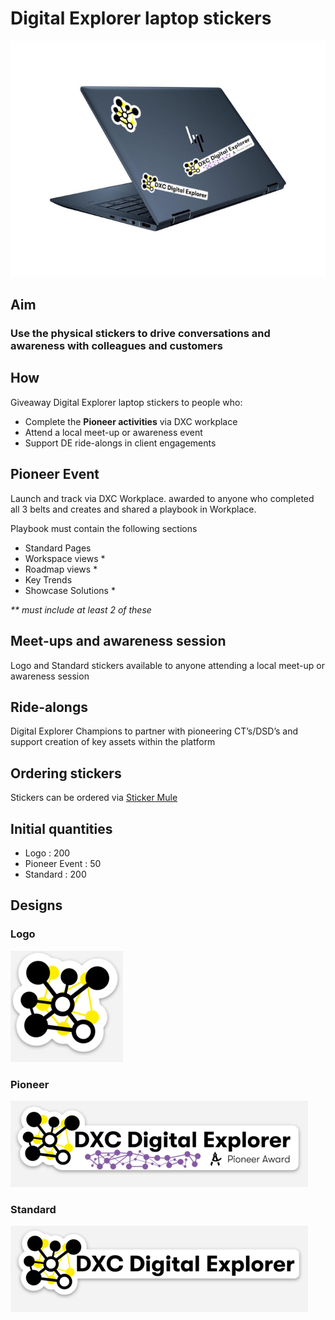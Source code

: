 # Digital Explorer laptop stickers
![image](images/mockup.png)<br>

## Aim

### Use the physical stickers to drive conversations and awareness with colleagues and customers


## How

Giveaway Digital Explorer laptop stickers to people who:
- Complete the **Pioneer activities** via DXC workplace
- Attend a local meet-up or awareness event
- Support DE ride-alongs in client engagements


## Pioneer Event

Launch and track via DXC Workplace.  awarded to anyone who completed all 3 belts and creates and shared a playbook in Workplace. 

Playbook must contain the following sections
  - Standard Pages
  - Workspace views * 
  - Roadmap views * 
  - Key Trends
  - Showcase Solutions *

_** must include at least 2 of these_

## Meet-ups and awareness session
Logo and Standard stickers available to anyone attending a local meet-up or awareness session

## Ride-alongs
Digital Explorer Champions to partner with pioneering CT’s/DSD’s and support creation of key assets within the platform


## Ordering stickers
Stickers can be ordered via [Sticker Mule](https://www.stickermule.com/uk)

## Initial quantities

- Logo : 200
- Pioneer Event : 50
- Standard : 200

## Designs

### Logo
![image](images/logo.png)

### Pioneer
![image](images/pioneer.png)

### Standard
![image](images/standard.png)
